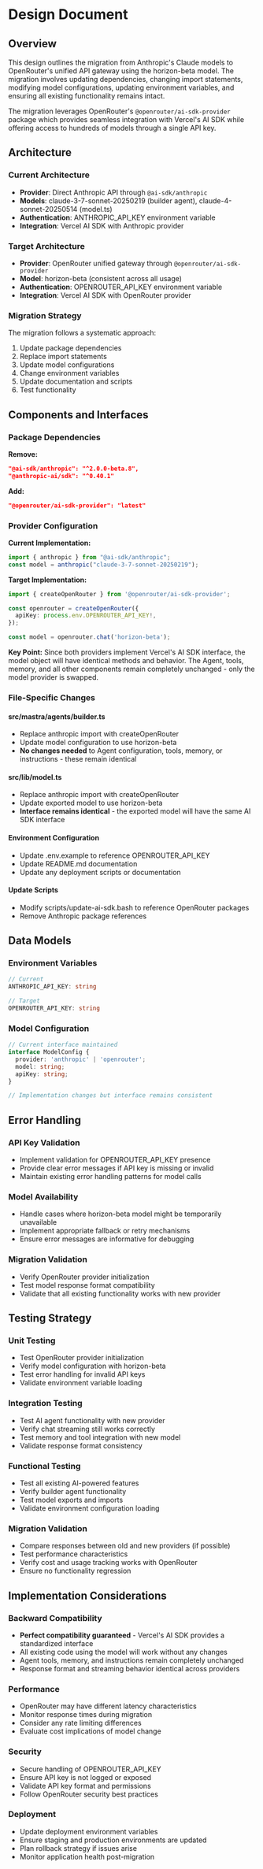 # Design Document

## Overview

This design outlines the migration from Anthropic's Claude models to OpenRouter's unified API gateway using the horizon-beta model. The migration involves updating dependencies, changing import statements, modifying model configurations, updating environment variables, and ensuring all existing functionality remains intact.

The migration leverages OpenRouter's `@openrouter/ai-sdk-provider` package which provides seamless integration with Vercel's AI SDK while offering access to hundreds of models through a single API key.

## Architecture

### Current Architecture
- **Provider**: Direct Anthropic API through `@ai-sdk/anthropic`
- **Models**: claude-3-7-sonnet-20250219 (builder agent), claude-4-sonnet-20250514 (model.ts)
- **Authentication**: ANTHROPIC_API_KEY environment variable
- **Integration**: Vercel AI SDK with Anthropic provider

### Target Architecture
- **Provider**: OpenRouter unified gateway through `@openrouter/ai-sdk-provider`
- **Model**: horizon-beta (consistent across all usage)
- **Authentication**: OPENROUTER_API_KEY environment variable
- **Integration**: Vercel AI SDK with OpenRouter provider

### Migration Strategy
The migration follows a systematic approach:
1. Update package dependencies
2. Replace import statements
3. Update model configurations
4. Change environment variables
5. Update documentation and scripts
6. Test functionality

## Components and Interfaces

### Package Dependencies

**Remove:**
```json
"@ai-sdk/anthropic": "^2.0.0-beta.8",
"@anthropic-ai/sdk": "^0.40.1"
```

**Add:**
```json
"@openrouter/ai-sdk-provider": "latest"
```

### Provider Configuration

**Current Implementation:**
```typescript
import { anthropic } from "@ai-sdk/anthropic";
const model = anthropic("claude-3-7-sonnet-20250219");
```

**Target Implementation:**
```typescript
import { createOpenRouter } from '@openrouter/ai-sdk-provider';

const openrouter = createOpenRouter({
  apiKey: process.env.OPENROUTER_API_KEY!,
});

const model = openrouter.chat('horizon-beta');
```

**Key Point:** Since both providers implement Vercel's AI SDK interface, the model object will have identical methods and behavior. The Agent, tools, memory, and all other components remain completely unchanged - only the model provider is swapped.

### File-Specific Changes

#### src/mastra/agents/builder.ts
- Replace anthropic import with createOpenRouter
- Update model configuration to use horizon-beta
- **No changes needed** to Agent configuration, tools, memory, or instructions - these remain identical

#### src/lib/model.ts
- Replace anthropic import with createOpenRouter
- Update exported model to use horizon-beta
- **Interface remains identical** - the exported model will have the same AI SDK interface

#### Environment Configuration
- Update .env.example to reference OPENROUTER_API_KEY
- Update README.md documentation
- Update any deployment scripts or documentation

#### Update Scripts
- Modify scripts/update-ai-sdk.bash to reference OpenRouter packages
- Remove Anthropic package references

## Data Models

### Environment Variables
```typescript
// Current
ANTHROPIC_API_KEY: string

// Target
OPENROUTER_API_KEY: string
```

### Model Configuration
```typescript
// Current interface maintained
interface ModelConfig {
  provider: 'anthropic' | 'openrouter';
  model: string;
  apiKey: string;
}

// Implementation changes but interface remains consistent
```

## Error Handling

### API Key Validation
- Implement validation for OPENROUTER_API_KEY presence
- Provide clear error messages if API key is missing or invalid
- Maintain existing error handling patterns for model calls

### Model Availability
- Handle cases where horizon-beta model might be temporarily unavailable
- Implement appropriate fallback or retry mechanisms
- Ensure error messages are informative for debugging

### Migration Validation
- Verify OpenRouter provider initialization
- Test model response format compatibility
- Validate that all existing functionality works with new provider

## Testing Strategy

### Unit Testing
- Test OpenRouter provider initialization
- Verify model configuration with horizon-beta
- Test error handling for invalid API keys
- Validate environment variable loading

### Integration Testing
- Test AI agent functionality with new provider
- Verify chat streaming still works correctly
- Test memory and tool integration with new model
- Validate response format consistency

### Functional Testing
- Test all existing AI-powered features
- Verify builder agent functionality
- Test model exports and imports
- Validate environment configuration loading

### Migration Validation
- Compare responses between old and new providers (if possible)
- Test performance characteristics
- Verify cost and usage tracking works with OpenRouter
- Ensure no functionality regression

## Implementation Considerations

### Backward Compatibility
- **Perfect compatibility guaranteed** - Vercel's AI SDK provides a standardized interface
- All existing code using the model will work without any changes
- Agent tools, memory, and instructions remain completely unchanged
- Response format and streaming behavior identical across providers

### Performance
- OpenRouter may have different latency characteristics
- Monitor response times during migration
- Consider any rate limiting differences
- Evaluate cost implications of model change

### Security
- Secure handling of OPENROUTER_API_KEY
- Ensure API key is not logged or exposed
- Validate API key format and permissions
- Follow OpenRouter security best practices

### Deployment
- Update deployment environment variables
- Ensure staging and production environments are updated
- Plan rollback strategy if issues arise
- Monitor application health post-migration